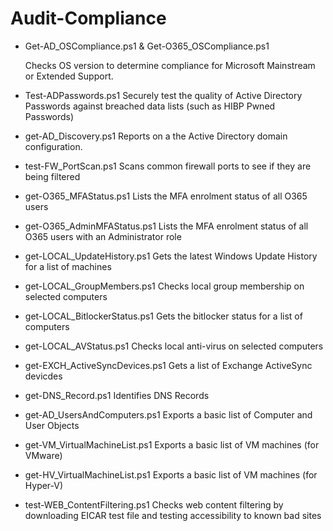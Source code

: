 # Audit-Compliance

 * Get-AD_OSCompliance.ps1 & Get-O365_OSCompliance.ps1
 
      Checks OS version to determine compliance for Microsoft Mainstream or Extended Support.
     
 * Test-ADPasswords.ps1 
      Securely test the quality of Active Directory Passwords against breached data lists (such as HIBP Pwned Passwords)

 * get-AD_Discovery.ps1
      Reports on a the Active Directory domain configuration.
 
 * test-FW_PortScan.ps1
      Scans common firewall ports to see if they are being filtered
      
 * get-O365_MFAStatus.ps1
      Lists the MFA enrolment status of all O365 users
      
 * get-O365_AdminMFAStatus.ps1
      Lists the MFA enrolment status of all O365 users with an Administrator role
      
 * get-LOCAL_UpdateHistory.ps1 
      Gets the latest Windows Update History for a list of machines
      
 * get-LOCAL_GroupMembers.ps1 
      Checks local group membership on selected computers
      
 * get-LOCAL_BitlockerStatus.ps1
      Gets the bitlocker status for a list of computers
      
 * get-LOCAL_AVStatus.ps1
      Checks local anti-virus on selected computers
      
 * get-EXCH_ActiveSyncDevices.ps1
      Gets a list of Exchange ActiveSync devicdes
      
 * get-DNS_Record.ps1
      Identifies DNS Records
      
 * get-AD_UsersAndComputers.ps1
      Exports a basic list of Computer and User Objects
      
 * get-VM_VirtualMachineList.ps1
      Exports a basic list of VM machines (for VMware)
      
 * get-HV_VirtualMachineList.ps1
      Exports a basic list of VM machines (for Hyper-V)
      
 * test-WEB_ContentFiltering.ps1
      Checks web content filtering by downloading EICAR test file and testing accessibility to known bad sites
